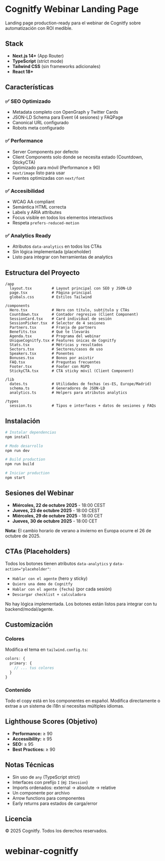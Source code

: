 # Cognitfy Webinar Landing Page

Landing page production-ready para el webinar de Cognitfy sobre automatización con ROI medible.

## Stack

- **Next.js 14+** (App Router)
- **TypeScript** (strict mode)
- **Tailwind CSS** (sin frameworks adicionales)
- **React 18+**

## Características

### ✅ SEO Optimizado
- Metadata completo con OpenGraph y Twitter Cards
- JSON-LD Schema para Event (4 sesiones) y FAQPage
- Canonical URL configurado
- Robots meta configurado

### ✅ Performance
- Server Components por defecto
- Client Components solo donde se necesita estado (Countdown, StickyCTA)
- Optimizado para móvil (Performance ≥ 90)
- `next/image` listo para usar
- Fuentes optimizadas con `next/font`

### ✅ Accesibilidad
- WCAG AA compliant
- Semántica HTML correcta
- Labels y ARIA attributes
- Focus visible en todos los elementos interactivos
- Respeta `prefers-reduced-motion`

### ✅ Analytics Ready
- Atributos `data-analytics` en todos los CTAs
- Sin lógica implementada (placeholder)
- Listo para integrar con herramientas de analytics

## Estructura del Proyecto

```
/app
  layout.tsx         # Layout principal con SEO y JSON-LD
  page.tsx           # Página principal
  globals.css        # Estilos Tailwind

/components
  Hero.tsx           # Hero con título, subtítulo y CTAs
  Countdown.tsx      # Contador regresivo (Client Component)
  SessionCard.tsx    # Card individual de sesión
  SessionPicker.tsx  # Selector de 4 sesiones
  Partners.tsx       # Franja de partners
  Benefits.tsx       # Qué te llevarás
  Agenda.tsx         # Programa del webinar
  UniqueCognitfy.tsx # Features únicas de Cognitfy
  Stats.tsx          # Métricas y resultados
  Sectors.tsx        # Sectores/casos de uso
  Speakers.tsx       # Ponentes
  Bonuses.tsx        # Bonos por asistir
  FAQ.tsx            # Preguntas frecuentes
  Footer.tsx         # Footer con RGPD
  StickyCTA.tsx      # CTA sticky móvil (Client Component)

/lib
  dates.ts           # Utilidades de fechas (es-ES, Europe/Madrid)
  schema.ts          # Generadores de JSON-LD
  analytics.ts       # Helpers para atributos analytics

/types
  session.ts         # Tipos e interfaces + datos de sesiones y FAQs
```

## Instalación

```bash
# Instalar dependencias
npm install

# Modo desarrollo
npm run dev

# Build production
npm run build

# Iniciar production
npm start
```

## Sesiones del Webinar

- **Miércoles, 22 de octubre 2025** - 18:00 CEST
- **Jueves, 23 de octubre 2025** - 18:00 CEST
- **Miércoles, 29 de octubre 2025** - 18:00 CET
- **Jueves, 30 de octubre 2025** - 18:00 CET

**Nota:** El cambio horario de verano a invierno en Europa ocurre el 26 de octubre de 2025.

## CTAs (Placeholders)

Todos los botones tienen atributos `data-analytics` y `data-action="placeholder"`:

- `Hablar con el agente` (hero y sticky)
- `Quiero una demo de Cognitfy`
- `Hablar con el agente {fecha}` (por cada sesión)
- `Descargar checklist + calculadora`

No hay lógica implementada. Los botones están listos para integrar con tu backend/modal/agente.

## Customización

### Colores
Modifica el tema en `tailwind.config.ts`:
```typescript
colors: {
  primary: {
    // ... tus colores
  }
}
```

### Contenido
Todo el copy está en los componentes en español. Modifica directamente o extrae a un sistema de i18n si necesitas múltiples idiomas.

## Lighthouse Scores (Objetivo)

- **Performance:** ≥ 90
- **Accessibility:** ≥ 95
- **SEO:** ≥ 95
- **Best Practices:** ≥ 90

## Notas Técnicas

- Sin uso de `any` (TypeScript strict)
- Interfaces con prefijo `I` (ej: `ISession`)
- Imports ordenados: external → absolute → relative
- Un componente por archivo
- Arrow functions para componentes
- Early returns para estados de carga/error

## Licencia

© 2025 Cognitfy. Todos los derechos reservados.

# webinar-cognitfy
